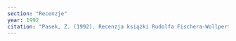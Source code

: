 ```yaml
---
section: "Recenzje"
year: 1992
citation: "Pasek, Z. (1992). Recenzja książki Rudolfa Fischera-Wollperta, Leksykon papieży, Kraków 1990. ZNAK, 445, 128-131."
---
```

